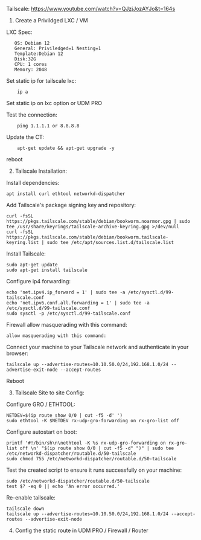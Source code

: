 Tailscale: https://www.youtube.com/watch?v=QJzjJozAYJo&t=164s

1. Create a Privildged LXC / VM

LXC Spec:
    
       OS: Debian 12
       General: Priviledged=1 Nesting=1
       Template:Debian 12
       Disk:32G
       CPU: 1 cores
       Memory: 2048

Set static ip for tailscale lxc:
  
        ip a

Set static ip on lxc option or UDM PRO

Test the connection: 

        ping 1.1.1.1 or 8.8.8.8

Update the CT:

        apt-get update && apt-get upgrade -y

reboot

2. Tailscale Installation:

Install dependencies:
  
    apt install curl ethtool networkd-dispatcher

Add Tailscale's package signing key and repository:

    curl -fsSL https://pkgs.tailscale.com/stable/debian/bookworm.noarmor.gpg | sudo tee /usr/share/keyrings/tailscale-archive-keyring.gpg >/dev/null
    curl -fsSL https://pkgs.tailscale.com/stable/debian/bookworm.tailscale-keyring.list | sudo tee /etc/apt/sources.list.d/tailscale.list

Install Tailscale:

    sudo apt-get update
    sudo apt-get install tailscale

Configure ip4 forwarding:

    echo 'net.ipv4.ip_forward = 1' | sudo tee -a /etc/sysctl.d/99-tailscale.conf
    echo 'net.ipv6.conf.all.forwarding = 1' | sudo tee -a /etc/sysctl.d/99-tailscale.conf
    sudo sysctl -p /etc/sysctl.d/99-tailscale.conf

Firewall allow masquerading with this command: 

    allow masquerading with this command:

Connect your machine to your Tailscale network and authenticate in your browser:
  
    tailscale up --advertise-routes=10.10.50.0/24,192.168.1.0/24 --advertise-exit-node --accept-routes

Reboot

3. Tailscale Site to site Config:

Configure GRO / ETHTOOL:

    NETDEV=$(ip route show 0/0 | cut -f5 -d' ')
    sudo ethtool -K $NETDEV rx-udp-gro-forwarding on rx-gro-list off

Configure autostart on boot:

    printf '#!/bin/sh\n\nethtool -K %s rx-udp-gro-forwarding on rx-gro-list off \n' "$(ip route show 0/0 | cut -f5 -d" ")" | sudo tee /etc/networkd-dispatcher/routable.d/50-tailscale
    sudo chmod 755 /etc/networkd-dispatcher/routable.d/50-tailscale

Test the created script to ensure it runs successfully on your machine:

    sudo /etc/networkd-dispatcher/routable.d/50-tailscale
    test $? -eq 0 || echo 'An error occurred.'

Re-enable tailscale:

    tailscale down
    tailscale up --advertise-routes=10.10.50.0/24,192.168.1.0/24 --accept-routes --advertise-exit-node 

4. Config the static route in UDM PRO / Firewall / Router

